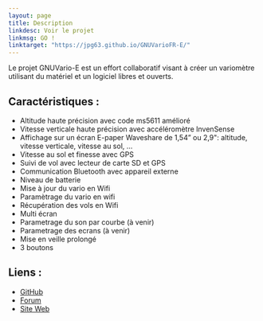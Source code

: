 ```yaml
---
layout: page
title: Description
linkdesc: Voir le projet
linkmsg: GO !
linktarget: "https://jpg63.github.io/GNUVarioFR-E/"
---
```

Le projet GNUVario-E est un effort collaboratif visant à créer un variomètre utilisant du matériel et un logiciel libres et ouverts.

Caractéristiques :
---------
* Altitude haute précision avec code ms5611 amélioré
* Vitesse verticale haute précision avec accéléromètre InvenSense
* Affichage sur un écran E-paper Waveshare de 1,54” ou 2,9": altitude, vitesse verticale, vitesse au sol, ...
* Vitesse au sol et finesse avec GPS 
* Suivi de vol avec lecteur de carte SD et GPS 
* Communication Bluetooth avec appareil externe
* Niveau de batterie 
* Mise à jour du vario en Wifi
* Paramètrage du vario en wifi
* Récupération des vols en Wifi 
* Multi écran
* Parametrage du son par courbe (à venir)
* Parametrage des ecrans (à venir)
* Mise en veille prolongé
* 3 boutons 

Liens :
---------
* [GitHub](https://github.com/prunkdump/GNUVario-TTGO-T5)
* [Forum](http://www.parapentiste.info/forum/developpements-hardware-software/diy-gnuvario-variometre-opensource-openhardware-arduino-t48334.0.html;new;topicseen#new)
* [Site Web](https://prunkdump.github.io/GNUVario-TTGO-T5-website/)

